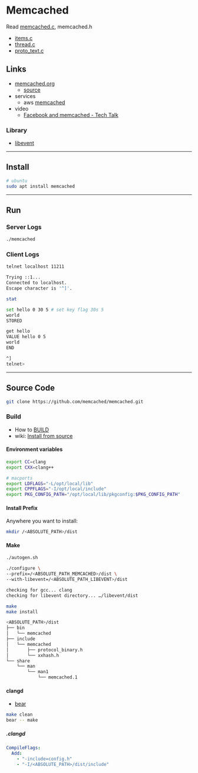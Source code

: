 # Memcached

Read [memcached.c](docs/README.md), memcached.h
- [items.c](items.md)
- [thread.c](docs/thread.md)
- [proto_text.c](docs/proto_text.md)

## Links

- [memcached.org](https://memcached.org/)
  - [source](https://github.com/memcached/memcached)
- services
  - aws [memcached](https://aws.amazon.com/memcached/?nc1=h_ls)
- video
  - [Facebook and memcached - Tech Talk](https://youtu.be/UH7wkvcf0ys?si=FOHJg_3YAtTGD68r)

### Library

- [libevent](/refs/libevent/README.md)

---

## Install

```bash
# ubuntu
sudo apt install memcached
```

---

## Run

### Server Logs

```bash
./memcached
```

### Client Logs

```bash
telnet localhost 11211
```

```bash
Trying ::1...
Connected to localhost.
Escape character is '^]'.

stat

set hello 0 30 5 # set key flag 30s 5 
world
STORED

get hello
VALUE hello 0 5
world
END

^]
telnet>
```

---

## Source Code

```bash
git clone https://github.com/memcached/memcached.git
```

### Build

- How to [BUILD](https://github.com/memcached/memcached/blob/master/BUILD)
- wiki: [Install from source](https://github.com/memcached/memcached/wiki/Install#from-source)

#### Environment variables

```bash
export CC=clang
export CXX=clang++
```

```bash
# macports
export LDFLAGS="-L/opt/local/lib"
export CPPFLAGS="-I/opt/local/include"
export PKG_CONFIG_PATH="/opt/local/lib/pkgconfig:$PKG_CONFIG_PATH"
```

#### Install Prefix

Anywhere you want to install:

```bash
mkdir /<ABSOLUTE_PATH>/dist
```

#### Make

```bash
./autogen.sh
```

```bash
./configure \
--prefix=/<ABSOLUTE_PATH_MEMCACHED>/dist \
--with-libevent=/<ABSOLUTE_PATH_LIBEVENT>/dist

checking for gcc... clang
checking for libevent directory... …/libevent/dist
```

```bash
make
make install
```

```bash
<ABSOLUTE_PATH>/dist
├── bin
│   └── memcached
├── include
│   └── memcached
│       ├── protocol_binary.h
│       └── xxhash.h
└── share
    └── man
        └── man1
            └── memcached.1
```

#### clangd

- [bear](https://github.com/rizsotto/Bear)

```bash
make clean
bear -- make
```

##### .clangd

```yml
CompileFlags:
  Add:
    - "-include=config.h"
    - "-I/<ABSOLUTE_PATH>/dist/include"
```

